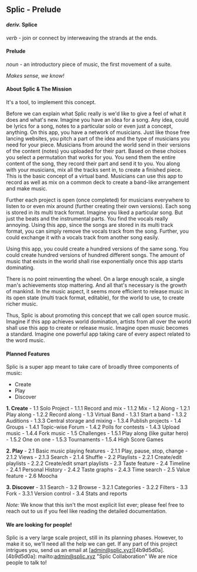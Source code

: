## Splic - Prelude

#### _deriv._ Splice<br>
_verb_ - join or connect by interweaving the strands at the ends.

#### Prelude<br>
_noun_ - an introductory piece of music, the first movement of a suite.

_Makes sense, we know!_

#### About Splic & The Mission


It's a tool, to implement this concept.

Before we can explain what Splic really is we'd like to give a feel of what it does and what's new.
Imagine you have an idea for a song. Any idea, could be lyrics for a song, notes to a particular solo or even just a concept, anything. On this app, you have a network of musicians. Just like those free lancing websites, you pitch a part of the idea and the type of musicians you need for your piece. Musicians from around the world send in their versions of the content (notes) you uploaded for their part. Based on these choices you select a permutation that works for you. You send them the entire content of the song, they record their part and send it to you. You along with your musicians, mix all the tracks sent in, to create a finished piece. This is the basic concept of a virtual band. Musicians can use this app to record as well as mix on a common deck to create a band-like arrangement and make music.

Further each project is open (once completed) for musicians everywhere to listen to or even mix around (further creating their own versions). Each song is stored in its multi track format.
Imagine you liked a particular song. But just the beats and the instrumental parts. You find the vocals really annoying. Using this app, since the songs are stored in its multi track format, you can simply remove the vocals track from the song. Further, you could exchange it with a vocals track from another song easily.

Using this app, you could create a hundred versions of the same song. You could create hundred versions of hundred different songs. The amount of music that exists in the world shall rise exponentially once this app starts dominating.

There is no point reinventing the wheel. On a large enough scale, a single man's achievements stop mattering. And all that's necessary is the growth of mankind. In the music aspect, it seems more efficient to release music in its open state (multi track format, editable), for the world to use, to create richer music.

Thus, Splic is about promoting this concept that we call open source music.
Imagine if this app achieves world domination, artists from all over the world shall use this app to create or release music. Imagine open music becomes a standard. Imagine one powerful app taking care of every aspect related to the word music.

#### Planned Features

Splic is a super app meant to take care of broadly three components of music:
- Create
- Play
- Discover



**1. Create**
    - 1.1 Solo Project
      - 1.1.1 Record and mix
      - 1.1.2 Mix
    - 1.2 Along
      - 1.2.1 Play along
      - 1.2.2 Record along
    - 1.3 Virtual Band
      - 1.3.1 Start a band
      - 1.3.2 Auditions
      - 1.3.3 Central storage and mixing
      - 1.3.4 Publish projects
    - 1.4 Groups
      - 1.4.1 Topic-wise Forum
      - 1.4.2 Polls for contests
      - 1.4.3 Upload music
      - 1.4.4 Fork music
    - 1.5 Challenges
      - 1.5.1 Play along (like guitar hero)
      - 1.5.2 One on one
      - 1.5.3 Tournaments
      - 1.5.4 High Score Games


**2. Play**
    - 2.1 Basic music playing features
      - 2.1.1 Play, pause, stop, change
      - 2.1.2 Views
      - 2.1.3 Search
      - 2.1.4 Shuffle
    - 2.2 Playlists
      - 2.2.1 Create/edit playlists
      - 2.2.2 Create/edit smart playlists
    - 2.3 Taste feature
    - 2.4 Timeline
      - 2.4.1 Personal History
      - 2.4.2 Taste graphs
      - 2.4.3 Time search
    - 2.5 Value feature
    - 2.6 Moocha



**3.  Discover**
    - 3.1 Search
    - 3.2 Browse
        - 3.2.1 Categories
        - 3.2.2 Filters
    - 3.3 Fork
        - 3.3.1 Version control
    - 3.4 Stats and reports


_Note:_ We know that this isn't the most explicit list ever; please feel free to reach out to us if you feel like reading the detailed documentation.

#### We are looking for people!

Splic is a very large scale project, still in its planning phases. However, to make it so, we'll need all the help we can get.
If any part of this project intrigues you, send us an email at [admin@splic.xyz][4b9d5d0a].
  [4b9d5d0a]: mailto:admin@splic.xyz "Splic Collaboration"
We are nice people to talk to!
